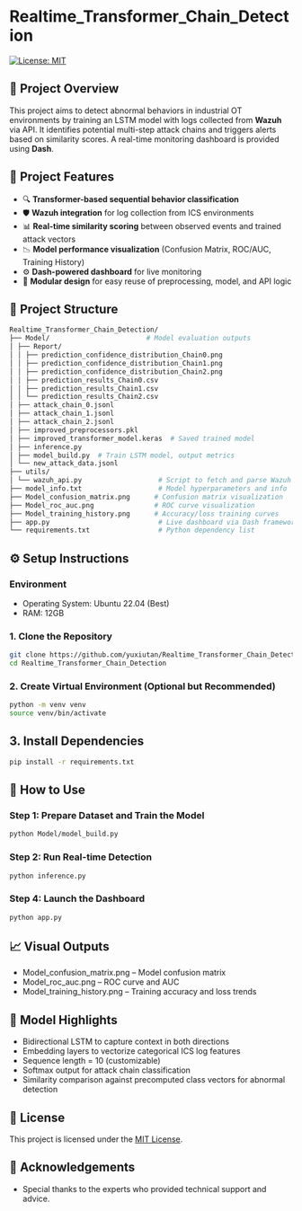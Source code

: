 # Realtime_Transformer_Chain_Detection

[![License: MIT](https://img.shields.io/badge/License-MIT-blue.svg)](https://opensource.org/licenses/MIT)
## 📌 Project Overview

This project aims to detect abnormal behaviors in industrial OT environments by training an LSTM model with logs collected from **Wazuh** via API. It identifies potential multi-step attack chains and triggers alerts based on similarity scores. A real-time monitoring dashboard is provided using **Dash**.

## 📌 Project Features

- 🔍 **Transformer-based sequential behavior classification**
- 🛡️ **Wazuh integration** for log collection from ICS environments
- 📊 **Real-time similarity scoring** between observed events and trained attack vectors
- 📉 **Model performance visualization** (Confusion Matrix, ROC/AUC, Training History)
- ⚙️ **Dash-powered dashboard** for live monitoring
- 🔁 **Modular design** for easy reuse of preprocessing, model, and API logic


## 📂 Project Structure

```bash
Realtime_Transformer_Chain_Detection/
├── Model/                        # Model evaluation outputs
│ ├── Report/
│ │ ├── prediction_confidence_distribution_Chain0.png
│ │ ├── prediction_confidence_distribution_Chain1.png
│ │ ├── prediction_confidence_distribution_Chain2.png
│ │ ├── prediction_results_Chain0.csv
│ │ ├── prediction_results_Chain1.csv
│ │ └── prediction_results_Chain2.csv
│ ├── attack_chain_0.jsonl
│ ├── attack_chain_1.jsonl
│ ├── attack_chain_2.jsonl
│ ├── improved_preprocessors.pkl
│ ├── improved_transformer_model.keras  # Saved trained model
│ ├── inference.py
│ ├── model_build.py  # Train LSTM model, output metrics
│ └── new_attack_data.jsonl
├── utils/
│ └── wazuh_api.py                   # Script to fetch and parse Wazuh API logs
├── model_info.txt                   # Model hyperparameters and info
├── Model_confusion_matrix.png      # Confusion matrix visualization
├── Model_roc_auc.png               # ROC curve visualization
├── Model_training_history.png      # Accuracy/loss training curves
├── app.py                           # Live dashboard via Dash framework
└── requirements.txt                 # Python dependency list
```

## ⚙️ Setup Instructions
### Environment
- Operating System: Ubuntu 22.04 (Best)
- RAM: 12GB

### 1. Clone the Repository

```bash
git clone https://github.com/yuxiutan/Realtime_Transformer_Chain_Detection.git
cd Realtime_Transformer_Chain_Detection
```

### 2. Create Virtual Environment (Optional but Recommended)

```bash
python -m venv venv
source venv/bin/activate
```

## 3. Install Dependencies

```bash
pip install -r requirements.txt
```

## 🚀 How to Use

### Step 1: Prepare Dataset and Train the Model

```bash
python Model/model_build.py
```

### Step 2: Run Real-time Detection

```bash
python inference.py
```

### Step 4: Launch the Dashboard

```bash
python app.py
```

## 📈 Visual Outputs
- Model_confusion_matrix.png – Model confusion matrix
- Model_roc_auc.png – ROC curve and AUC
- Model_training_history.png – Training accuracy and loss trends

## 🧠 Model Highlights
- Bidirectional LSTM to capture context in both directions
- Embedding layers to vectorize categorical ICS log features
- Sequence length = 10 (customizable)
- Softmax output for attack chain classification
- Similarity comparison against precomputed class vectors for abnormal detection

## 📄 License
This project is licensed under the [MIT License](LICENSE).

## 🙏 Acknowledgements
- Special thanks to the experts who provided technical support and advice.
